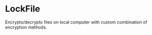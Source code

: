 # LockFile

Encrypts/decrypts files on local computer with custom combination of encryption methods.  
